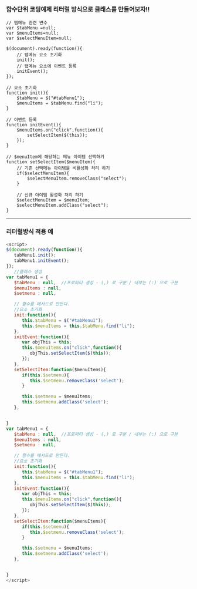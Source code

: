 ###  함수단위 코딩예제 리터럴 방식으로 클래스를 만들어보자!!
	
	// 탭메뉴 관련 변수
	var $tabMenu =null;
	var $menuItems=null;
	var $selectMenuItem=null;

	$(document).ready(function(){
		// 탭메뉴 요소 초기화
		init();
		// 탭메뉴 요소에 이벤트 등록
		initEvent();
	});

	// 요소 초기화
	function init(){
		$tabMenu = $("#tabMenu1");
		$menuItems = $tabMenu.find("li");
	}

	// 이벤트 등록
	function initEvent(){
		$menuItems.on("click",function(){
			setSelectItem($(this));
		});
	}

	// $menuItem에 해당하는 메뉴 아이템 선택하기
	function setSelectItem($menuItem){
		// 기존 선택메뉴 아이템을 비활성화 처리 하기
		if($selectMenuItem){
			$selectMenuItem.removeClass("select");
		}

		// 신규 아이템 활성화 처리 하기
		$selectMenuItem = $menuItem;
		$selectMenuItem.addClass("select");
	}

</script>

------

###  리터럴방식 적용 예

```javascript
<script>
$(document).ready(function(){
   tabMenu1.init();
   tabMenu1.initEvent();
});
   //클래스 생성
var tabMenu1 = {
   $tabMenu : null,  //프로퍼티 생성 - (,) 로 구분 / 내부는 (:) 으로 구분
   $menuItems : null,
   $setmenu : null,

   // 함수를 메서드로 만든다.
   //요소 초기화
   init:function(){
      this.$tabMenu = $("#tabMenu1");
      this.$menuItems = this.$tabMenu.find("li");
   },
   initEvent:function(){
      var objThis = this;
      this.$menuItems.on("click",function(){
         objThis.setSelectItem($(this));
      });
   },
   setSelectItem:function($menuItems){
      if(this.$setmenu){
         this.$setmenu.removeClass('select');
      }

      this.$setmenu = $menuItems;
      this.$setmenu.addClass('select');
   },


}
var tabMenu1 = {
   $tabMenu : null,  //프로퍼티 생성 - (,) 로 구분 / 내부는 (:) 으로 구분
   $menuItems : null,
   $setmenu : null,

   // 함수를 메서드로 만든다.
   //요소 초기화
   init:function(){
      this.$tabMenu = $("#tabMenu1");
      this.$menuItems = this.$tabMenu.find("li");
   },
   initEvent:function(){
      var objThis = this;
      this.$menuItems.on("click",function(){
         objThis.setSelectItem($(this));
      });
   },
   setSelectItem:function($menuItems){
      if(this.$setmenu){
         this.$setmenu.removeClass('select');
      }

      this.$setmenu = $menuItems;
      this.$setmenu.addClass('select');
   },


}
</script>
```

